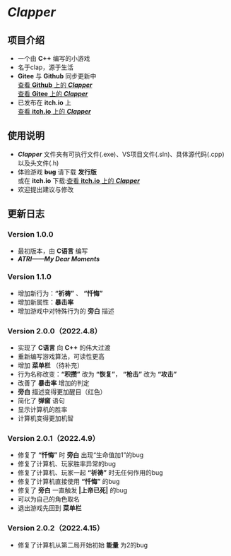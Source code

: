 # ***Clapper***

## 项目介绍
* 一个由 **C++** 编写的小游戏    
* 名于clap，源于生活    
* **Gitee** 与 **Github** 同步更新中     
[查看 **Github** 上的 ***Clapper*** ](https://github.com/2624498362/Clapper)    
[查看 **Gitee** 上的 ***Clapper*** ](https://gitee.com/holycandle/clapper)   
* 已发布在 **itch.io** 上    
[查看 **itch.io** 上的 ***Clapper*** ](https://holycandle.itch.io/clapper)   


## 使用说明
* ***Clapper*** 文件夹有可执行文件(.exe)、VS项目文件(.sln)、具体源代码(.cpp)以及头文件(.h)    
* 体验游戏 **~~bug~~** 请下载 **发行版**     
  或在 **itch.io** 下载:[查看 **itch.io** 上的 ***Clapper*** ](https://holycandle.itch.io/clapper)   
* 欢迎提出建议与修改

## 更新日志
### Version 1.0.0
* 最初版本，由 **C语言** 编写
* ***ATRI——My Dear Moments***    

### Version 1.1.0
* 增加新行为：**“祈祷”** 、 **“忏悔”**     
* 增加新属性：**暴击率**     
* 增加游戏中对特殊行为的 **旁白** 描述    

### Version 2.0.0（2022.4.8）
* 实现了 **C语言** 向 **C++** 的伟大过渡    
* 重新编写游戏算法，可读性更高    
* 增加  **菜单栏** （待补充）    
* 行为名称改变：**“积攒”** 改为 **“恢复”**， **“枪击”** 改为 **“攻击”**        
* 改善了 **暴击率** 增加的判定    
* **旁白** 描述变得更加醒目（红色）  
* 简化了 **弹窗** 语句
* 显示计算机的胜率      
* 计算机变得更加机智       

### Version 2.0.1（2022.4.9）    
* 修复了 **“忏悔”** 时 **旁白** 出现“生命值加1”的bug    
* 修复了计算机、玩家胜率异常的bug    
* 修复了计算机、玩家一起 **“祈祷”** 时无任何作用的bug    
* 修复了计算机直接使用 **“忏悔”** 的bug    
* 修复了 **旁白** 一直触发 **|上帝已死|** 的bug    
* 可以为自己的角色取名    
* 退出游戏先回到 **菜单栏**    

### Version 2.0.2（2022.4.15） 
* 修复了计算机从第二局开始初始 **能量** 为2的bug   

